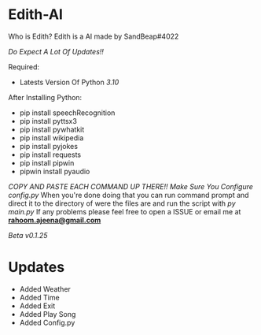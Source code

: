 # Edith-AI

Who is Edith? Edith is a AI made by SandBeap#4022 

*Do Expect A Lot Of Updates!!*

Required:

- Latests Version Of Python *3.10*

After Installing Python:

- pip install speechRecognition
- pip install pyttsx3
- pip install pywhatkit
- pip install wikipedia
- pip install pyjokes
- pip install requests
- pip install pipwin
- pipwin install pyaudio

*COPY AND PASTE EACH COMMAND UP THERE!!*
*Make Sure You Configure config.py*
When you're done doing that you can run command prompt and direct it to the directory of were the files are and run the script with *py main.py*
If any problems please feel free to open a ISSUE or email me at **rahoom.ajeena@gmail.com** 

*Beta v0.1.25*

# Updates

- Added Weather
- Added Time
- Added Exit
- Added Play Song
- Added Config.py
	
